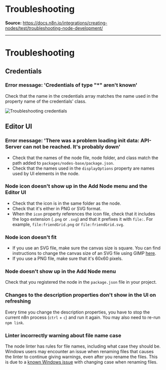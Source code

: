 # Troubleshooting

**Source:** https://docs.n8n.io/integrations/creating-nodes/test/troubleshooting-node-development/

---

# Troubleshooting

## Credentials

### Error message: 'Credentials of type "*" aren't known'

Check that the name in the credentials array matches the name used in the property name of the credentials' class.

![Troubleshooting credentials](../../../../_images/integrations/creating-nodes/troubleshooting-credentials-1.png)

## Editor UI

### Error message: 'There was a problem loading init data: API-Server can not be reached. It's probably down'

- Check that the names of the node file, node folder, and class match the path added to `packages/nodes-base/package.json`.
- Check that the names used in the `displayOptions` property are names used by UI elements in the node.

### Node icon doesn't show up in the Add Node menu and the Editor UI

- Check that the icon is in the same folder as the node.
- Check that it's either in PNG or SVG format.
- When the `icon` property references the icon file, check that it includes the logo extension (`.png` or `.svg`) and that it prefixes it with `file:`. For example, `file:friendGrid.png` or `file:friendGrid.svg`.

### Node icon doesn't fit

- If you use an SVG file, make sure the canvas size is square. You can find instructions to change the canvas size of an SVG file using GIMP [here](https://docs.gimp.org/2.10/en/gimp-image-resize.html).
- If you use a PNG file, make sure that it's 60x60 pixels.

### Node doesn't show up in the Add Node menu

Check that you registered the node in the `package.json` file in your project.

### Changes to the description properties don't show in the UI on refreshing

Every time you change the description properties, you have to stop the current n8n process (`ctrl` + `c`) and run it again. You may also need to re-run `npm link`.

### Linter incorrectly warning about file name case

The node linter has rules for file names, including what case they should be. Windows users may encounter an issue when renaming files that causes the linter to continue giving warnings, even after you rename the files. This is due to a [known Windows issue](https://answers.microsoft.com/en-us/windows/forum/all/file-renaming-when-changing-case-doesnt-work/aa15ff7c-dd2d-4ed3-bcce-799ca90d4e58) with changing case when renaming files.
